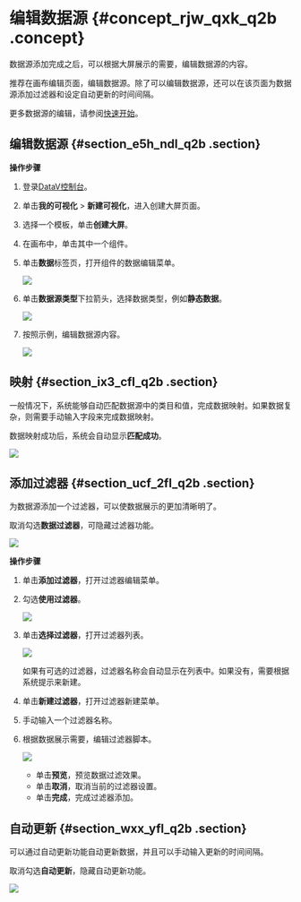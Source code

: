 # 编辑数据源 {#concept_rjw_qxk_q2b .concept}

数据源添加完成之后，可以根据大屏展示的需要，编辑数据源的内容。

推荐在画布编辑页面，编辑数据源。除了可以编辑数据源，还可以在该页面为数据源添加过滤器和设定自动更新的时间间隔。

更多数据源的编辑，请参阅[快速开始](../../../../cn.zh-CN/快速入门/教程概述.md#)。

## 编辑数据源 {#section_e5h_ndl_q2b .section}

**操作步骤**

1.  登录[DataV控制台](https://datav.aliyun.com/)。
2.  单击**我的可视化** \> **新建可视化**，进入创建大屏页面。
3.  选择一个模板，单击**创建大屏**。
4.  在画布中，单击其中一个组件。
5.  单击**数据**标签页，打开组件的数据编辑菜单。

    ![](http://static-aliyun-doc.oss-cn-hangzhou.aliyuncs.com/assets/img/16544/15343028877976_zh-CN.png)

6.  单击**数据源类型**下拉箭头，选择数据类型，例如**静态数据**。

    ![](http://static-aliyun-doc.oss-cn-hangzhou.aliyuncs.com/assets/img/16544/15343028877978_zh-CN.png)

7.  按照示例，编辑数据源内容。

    ![](http://static-aliyun-doc.oss-cn-hangzhou.aliyuncs.com/assets/img/16544/15343028877980_zh-CN.png)


## 映射 {#section_ix3_cfl_q2b .section}

一般情况下，系统能够自动匹配数据源中的类目和值，完成数据映射。如果数据复杂，则需要手动输入字段来完成数据映射。

数据映射成功后，系统会自动显示**匹配成功**。

![](http://static-aliyun-doc.oss-cn-hangzhou.aliyuncs.com/assets/img/16544/15343028877982_zh-CN.png)

## 添加过滤器 {#section_ucf_2fl_q2b .section}

为数据源添加一个过滤器，可以使数据展示的更加清晰明了。

取消勾选**数据过滤器**，可隐藏过滤器功能。

![](http://static-aliyun-doc.oss-cn-hangzhou.aliyuncs.com/assets/img/16544/15343028877983_zh-CN.png)

**操作步骤**

1.  单击**添加过滤器**，打开过滤器编辑菜单。
2.  勾选**使用过滤器**。

    ![](http://static-aliyun-doc.oss-cn-hangzhou.aliyuncs.com/assets/img/16544/15343028877984_zh-CN.png)

3.  单击**选择过滤器**，打开过滤器列表。

    ![](http://static-aliyun-doc.oss-cn-hangzhou.aliyuncs.com/assets/img/16544/15343028877985_zh-CN.png)

    如果有可选的过滤器，过滤器名称会自动显示在列表中。如果没有，需要根据系统提示来新建。

4.  单击**新建过滤器**，打开过滤器新建菜单。
5.  手动输入一个过滤器名称。
6.  根据数据展示需要，编辑过滤器脚本。

    ![](http://static-aliyun-doc.oss-cn-hangzhou.aliyuncs.com/assets/img/16544/15343028877986_zh-CN.png)

    -   单击**预览**，预览数据过滤效果。
    -   单击**取消**，取消当前的过滤器设置。
    -   单击**完成**，完成过滤器添加。

## 自动更新 {#section_wxx_yfl_q2b .section}

可以通过自动更新功能自动更新数据，并且可以手动输入更新的时间间隔。

取消勾选**自动更新**，隐藏自动更新功能。

![](http://static-aliyun-doc.oss-cn-hangzhou.aliyuncs.com/assets/img/16544/15343028877987_zh-CN.png)

